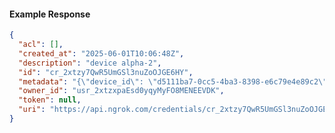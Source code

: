 <!-- Code generated for API Clients. DO NOT EDIT. -->

#### Example Response

```json
{
  "acl": [],
  "created_at": "2025-06-01T10:06:48Z",
  "description": "device alpha-2",
  "id": "cr_2xtzy7QwR5UmGSl3nuZoOJGE6HY",
  "metadata": "{\"device_id\": \"d5111ba7-0cc5-4ba3-8398-e6c79e4e89c2\"}",
  "owner_id": "usr_2xtzxpaEsd0yqyMyFO8MENEEVDK",
  "token": null,
  "uri": "https://api.ngrok.com/credentials/cr_2xtzy7QwR5UmGSl3nuZoOJGE6HY"
}
```
